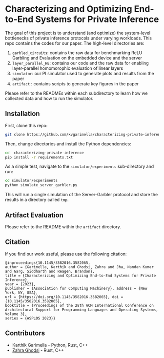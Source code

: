# Characterizing and Optimizing End-to-End Systems for Private Inference

The goal of this project is to understand (and optimize) the system-level bottlenecks of private inference protocols under varying workloads. This repo contains the codes for our paper. The high-level directories are:

1. `garbled_circuits`: contains the raw data for benchmarking ReLU Garbling and Evaluation on the embedded device and the server
2. `layer_parallel_HE`: contains our code and the raw data for enabling layer-parallel homomorophic evaluation of linear layers
3. `simulator`: our PI simulator used to generate plots and results from the paper
4. `artifact` : contains scripts to generate key figures in the paper

Please refer to the READMEs within each subdirectory to learn how we collected data and how to run the simulator.

## Installation
First, clone this repo:
```bash
git clone https://github.com/kvgarimella/characterizing-private-inference.git
```
Then, change directories and install the Python dependencies:
```bash
cd  characterizing-private-inference
pip install -r requirements.txt
```
As a simple test, navigate to the `simulator/experiments` sub-directory and run:
```bash
cd simulator/experiments
python simulate_server_garbler.py
```
This will run a single simulation of the Server-Garbler protocol and store the results in a directory called `tmp`.

## Artifact Evaluation
Please refer to the README within the `artifact` directory. 

## Citation

If you find our work useful, please use the following citation:
```
@inproceedings{10.1145/3582016.3582065,
author = {Garimella, Karthik and Ghodsi, Zahra and Jha, Nandan Kumar and Garg, Siddharth and Reagen, Brandon},
title = {Characterizing and Optimizing End-to-End Systems for Private Inference},
year = {2023},
publisher = {Association for Computing Machinery}, address = {New York, NY, USA},
url = {https://doi.org/10.1145/3582016.3582065}, doi = {10.1145/3582016.3582065},
booktitle = {Proceedings of the 28th ACM International Conference on
Architectural Support for Programming Languages and Operating Systems, Volume 3},
series = {ASPLOS 2023}}
```

## Contributors
- Karthik Garimella - Python, Rust, C++
- [Zahra Ghodsi](https://ghodsi.me/) - Rust, C++

